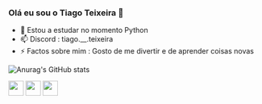 ### Olá eu sou o Tiago Teixeira 👋

- 🌱 Estou a estudar no momento Python
- 📫 Discord : tiago.__.teixeira
- ⚡ Factos sobre mim : Gosto de me divertir e de aprender coisas novas

![Anurag's GitHub stats](https://github-readme-stats.vercel.app/api?username=tiagoteixeira9&show_icons=true&theme=blue-green)

<img src="https://cdn.jsdelivr.net/gh/devicons/devicon/icons/python/python-original.svg" height=30px width=30px/>
<img src="https://cdn.jsdelivr.net/gh/devicons/devicon/icons/html5/html5-original.svg" height=30px width=30px/>
<img src="https://cdn.jsdelivr.net/gh/devicons/devicon/icons/css3/css3-original.svg" height=30px width=30px/>
